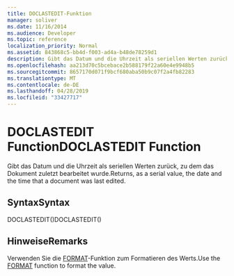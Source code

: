 ```yaml
---
title: DOCLASTEDIT-Funktion
manager: soliver
ms.date: 11/16/2014
ms.audience: Developer
ms.topic: reference
localization_priority: Normal
ms.assetid: 843868c5-bb4d-f003-ad4a-b48de78259d1
description: Gibt das Datum und die Uhrzeit als seriellen Werten zurück, zu dem das Dokument zuletzt bearbeitet wurde.
ms.openlocfilehash: aa213d70c5bcebace2b588179f22a60e4e9948b5
ms.sourcegitcommit: 8657170d071f9bcf680aba50b9c07f2a4fb82283
ms.translationtype: MT
ms.contentlocale: de-DE
ms.lasthandoff: 04/28/2019
ms.locfileid: "33427717"
---
```

# <a name="doclastedit-function"></a><span data-ttu-id="529be-103">DOCLASTEDIT Function</span><span class="sxs-lookup"><span data-stu-id="529be-103">DOCLASTEDIT Function</span></span>

<span data-ttu-id="529be-104">Gibt das Datum und die Uhrzeit als seriellen Werten zurück, zu dem das Dokument zuletzt bearbeitet wurde.</span><span class="sxs-lookup"><span data-stu-id="529be-104">Returns, as a serial value, the date and the time that a document was last edited.</span></span>
  
## <a name="syntax"></a><span data-ttu-id="529be-105">Syntax</span><span class="sxs-lookup"><span data-stu-id="529be-105">Syntax</span></span>

<span data-ttu-id="529be-106">DOCLASTEDIT()</span><span class="sxs-lookup"><span data-stu-id="529be-106">DOCLASTEDIT()</span></span>
  
## <a name="remarks"></a><span data-ttu-id="529be-107">Hinweise</span><span class="sxs-lookup"><span data-stu-id="529be-107">Remarks</span></span>

<span data-ttu-id="529be-108">Verwenden Sie die [FORMAT](format-function.md)-Funktion zum Formatieren des Werts.</span><span class="sxs-lookup"><span data-stu-id="529be-108">Use the [FORMAT](format-function.md) function to format the value.</span></span> 
  


